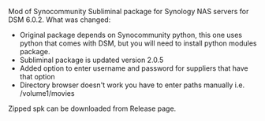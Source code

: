 Mod of Synocommunity Subliminal package for Synology NAS servers for DSM 6.0.2.
What was changed:
 * Original package depends on Synocommunity python, this one uses python that comes with DSM, but you will need to install python modules package.
 * Subliminal package is updated version 2.0.5
 * Added option to enter username and password for suppliers that have that option
 * Directory browser doesn't work you have to enter paths manually i.e. /volume1/movies
 
Zipped spk can be downloaded from Release page.
